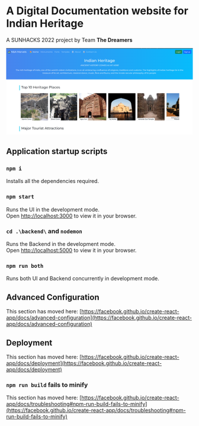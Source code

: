 # A Digital Documentation website for Indian Heritage 
A SUNHACKS 2022 project by Team **The Dreamers**

![Home Page](https://github.com/aniketg-21/indian_heritage/blob/master/public/Homepage.png?raw=true)

## Application startup scripts

### `npm i`

Installs all the dependencies required.

### `npm start`

Runs the UI in the development mode.\
Open [http://localhost:3000](http://localhost:3000) to view it in your browser.

### `cd .\backend\` and `nodemon`

Runs the Backend in the development mode.\
Open [http://localhost:5000](http://localhost:5000) to view it in your browser.

### `npm run both`
Runs both UI and Backend concurrently in development mode.

## Advanced Configuration

This section has moved here: [https://facebook.github.io/create-react-app/docs/advanced-configuration](https://facebook.github.io/create-react-app/docs/advanced-configuration)

## Deployment

This section has moved here: [https://facebook.github.io/create-react-app/docs/deployment](https://facebook.github.io/create-react-app/docs/deployment)

### `npm run build` fails to minify

This section has moved here: [https://facebook.github.io/create-react-app/docs/troubleshooting#npm-run-build-fails-to-minify](https://facebook.github.io/create-react-app/docs/troubleshooting#npm-run-build-fails-to-minify)
